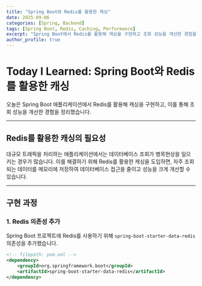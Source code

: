 ```yaml
---
title: "Spring Boot와 Redis를 활용한 캐싱"
date: 2025-09-06
categories: [Spring, Backend]
tags: [Spring Boot, Redis, Caching, Performance]
excerpt: "Spring Boot에서 Redis를 활용해 캐싱을 구현하고 조회 성능을 개선한 경험을 공유합니다."
author_profile: true
---
```


# Today I Learned: Spring Boot와 Redis를 활용한 캐싱

오늘은 Spring Boot 애플리케이션에서 Redis를 활용해 캐싱을 구현하고, 이를 통해 조회 성능을 개선한 경험을 정리했습니다.

---

## Redis를 활용한 캐싱의 필요성

대규모 트래픽을 처리하는 애플리케이션에서는 데이터베이스 조회가 병목현상을 일으키는 경우가 많습니다. 이를 해결하기 위해 Redis를 활용한 캐싱을 도입하면, 자주 조회되는 데이터를 메모리에 저장하여 데이터베이스 접근을 줄이고 성능을 크게 개선할 수 있습니다.

---

## 구현 과정

### 1. Redis 의존성 추가
Spring Boot 프로젝트에 Redis를 사용하기 위해 `spring-boot-starter-data-redis` 의존성을 추가했습니다.

```xml
<!-- filepath: pom.xml -->
<dependency>
    <groupId>org.springframework.boot</groupId>
    <artifactId>spring-boot-starter-data-redis</artifactId>
</dependency>
```
